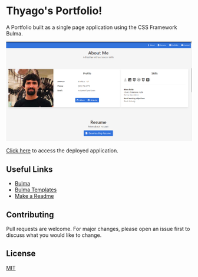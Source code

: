 # Thyago's Portfolio!

   A Portfolio built as a single page application using the CSS Framework Bulma.

   ![Portfolio](https://github.com/tvolpatto/tvolpatto-portfolio/blob/master/assets/images/screenshot/screen1.PNG)

  

   
   [Click here](https://tvolpatto.github.io/tvolpatto-portfolio/) to access the deployed application.



## Useful Links 

   * [Bulma](https://bulma.io/)
   * [Bulma Templates](https://bulmatemplates.github.io/bulma-templates/)
   * [Make a Readme](https://www.makeareadme.com/)

## Contributing

   Pull requests are welcome. For major changes, please open an issue first to discuss what you would like to change.


## License
   
   [MIT](https://choosealicense.com/licenses/mit/)
